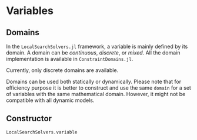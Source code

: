 # Variables

## Domains

In the `LocalSearchSolvers.jl` framework, a variable is mainly defined by its domain. A domain can be *continuous*, *discrete*, or *mixed*. All the domain implementation is available in `ConstraintDomains.jl`. 

Currently, only discrete domains are available.

Domains can be used both statically or dynamically. Please note that for efficiency purpose it is better to construct and use the same `domain` for a set of variables with the same mathematical domain. However, it might not be compatible with all dynamic models.

## Constructor
```@docs
LocalSearchSolvers.variable
```

